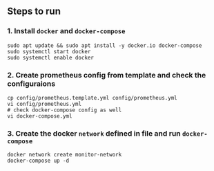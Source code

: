 ## Steps to run

### 1. Install `docker` and `docker-compose`
```shell
sudo apt update && sudo apt install -y docker.io docker-compose
sudo systemctl start docker
sudo systemctl enable docker
```

### 2. Create prometheus config from template and check the configuraions
```shell
cp config/prometheus.template.yml config/prometheus.yml
vi config/prometheus.yml
# check docker-compose config as well
vi docker-compose.yml
```

### 3. Create the docker `network` defined in file and run `docker-compose `
```shell
docker network create monitor-network
docker-compose up -d
```

